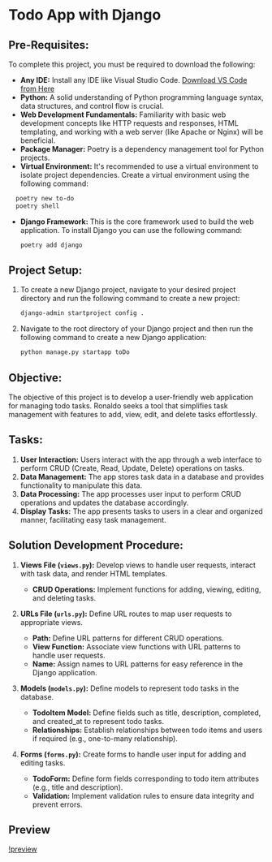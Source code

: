 # Todo App with Django

## Pre-Requisites:
To complete this project, you must be required to download the following:
- **Any IDE:** Install any IDE like Visual Studio Code. [Download VS Code from Here](https://code.visualstudio.com/)
- **Python:** A solid understanding of Python programming language syntax, data structures, and control flow is crucial.
- **Web Development Fundamentals:** Familiarity with basic web development concepts like HTTP requests and responses, HTML templating, and working with a web server (like Apache or Nginx) will be beneficial.
- **Package Manager:** Poetry is a dependency management tool for Python projects. 
- **Virtual Environment:** It's recommended to use a virtual environment to isolate project dependencies. Create a virtual environment using the following command:
```bash
  poetry new to-do
  poetry shell
  ```
- **Django Framework:** This is the core framework used to build the web application. To install Django you can use the following command:
  ```bash
  poetry add django
  ```

## Project Setup:
1. To create a new Django project, navigate to your desired project directory and run the following command to create a new project:
   ```bash
   django-admin startproject config .
   ```
2. Navigate to the root directory of your Django project and then run the following command to create a new Django application:
   ```bash
   python manage.py startapp toDo
   ```

## Objective:
The objective of this project is to develop a user-friendly web application for managing todo tasks. Ronaldo seeks a tool that simplifies task management with features to add, view, edit, and delete tasks effortlessly.

## Tasks:
1. **User Interaction:** Users interact with the app through a web interface to perform CRUD (Create, Read, Update, Delete) operations on tasks.
2. **Data Management:** The app stores task data in a database and provides functionality to manipulate this data.
3. **Data Processing:** The app processes user input to perform CRUD operations and updates the database accordingly.
4. **Display Tasks:** The app presents tasks to users in a clear and organized manner, facilitating easy task management.

## Solution Development Procedure:
1. **Views File (`views.py`):** Develop views to handle user requests, interact with task data, and render HTML templates.
   - **CRUD Operations:** Implement functions for adding, viewing, editing, and deleting tasks.
   
2. **URLs File (`urls.py`):** Define URL routes to map user requests to appropriate views.
   - **Path:** Define URL patterns for different CRUD operations.
   - **View Function:** Associate view functions with URL patterns to handle user requests.
   - **Name:** Assign names to URL patterns for easy reference in the Django application.
   
3. **Models (`models.py`):** Define models to represent todo tasks in the database.
   - **TodoItem Model:** Define fields such as title, description, completed, and created_at to represent todo tasks.
   - **Relationships:** Establish relationships between todo items and users if required (e.g., one-to-many relationship).
   
4. **Forms (`forms.py`):** Create forms to handle user input for adding and editing tasks.
   - **TodoForm:** Define form fields corresponding to todo item attributes (e.g., title and description).
   - **Validation:** Implement validation rules to ensure data integrity and prevent errors.
## Preview 
[!preview](assests/Screenshot%20from%202024-05-13%2016-45-16.png)
